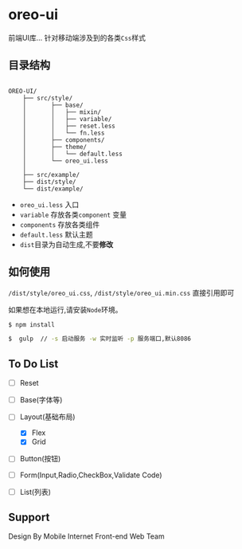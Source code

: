 # oreo-ui

前端UI库... 针对移动端涉及到的各类`Css`样式





## 目录结构

```

OREO-UI/
    ├── src/style/
    │       ├── base/
    │       │   ├── mixin/
    │       │   ├── variable/
    │       │   ├── reset.less
    │       │   └── fn.less
    │       ├── components/
    │       ├── theme/
    │       │   └── default.less
    │       └── oreo_ui.less  
    │
    ├── src/example/
    ├── dist/style/
    └── dist/example/ 

```
- `oreo_ui.less` 入口
- `variable` 存放各类`component` 变量
- `components` 存放各类组件
- `default.less` 默认主题
- `dist`目录为自动生成,不要**修改**

## 如何使用

`/dist/style/oreo_ui.css`, `/dist/style/oreo_ui.min.css` 直接引用即可

如果想在本地运行,请安装`Node`环境。

```bash
$ npm install

$  gulp  // -s 启动服务 -w 实时监听 -p 服务端口,默认8086

```


## To Do List

- [ ] Reset
- [ ] Base(字体等)
- [ ] Layout(基础布局)
    - [x] Flex
    - [x] Grid
- [ ] Button(按钮)
- [ ] Form(Input,Radio,CheckBox,Validate Code)
- [ ] List(列表)


## Support

Design By Mobile Internet Front-end Web Team